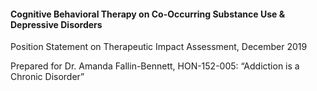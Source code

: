   <h4><strong>Cognitive Behavioral Therapy on Co-Occurring Substance Use &amp; Depressive Disorders</strong></h4>
  <p>Position Statement on Therapeutic Impact Assessment, December 2019</p>
  <p>Prepared for Dr. Amanda Fallin-Bennett, HON-152-005: “Addiction is a Chronic Disorder”</p>
